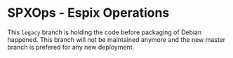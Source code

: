 SPXOps - Espix Operations
======

This `legacy` branch is holding the code before packaging of Debian happened.
This branch will not be maintained anymore and the new master branch is prefered
for any new deployment.
